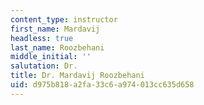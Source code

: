 ```yaml
---
content_type: instructor
first_name: Mardavij
headless: true
last_name: Roozbehani
middle_initial: ''
salutation: Dr.
title: Dr. Mardavij Roozbehani
uid: d975b818-a2fa-33c6-a974-013cc635d658
---
```

